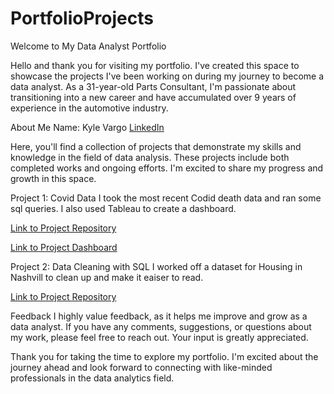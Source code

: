 # PortfolioProjects
Welcome to My Data Analyst Portfolio

Hello and thank you for visiting my portfolio. I've created this space to showcase the projects I've been working on during my journey to become a data analyst. 
As a 31-year-old Parts Consultant, I'm passionate about transitioning into a new career and have accumulated over 9 years of experience in the automotive industry.

About Me
Name: Kyle Vargo
[LinkedIn](https://www.linkedin.com/in/kyle-vargo-911a1a278/)


Here, you'll find a collection of projects that demonstrate my skills and knowledge in the field of data analysis. These projects include both completed works and ongoing efforts. I'm excited to share my progress and growth in this space.

Project 1: Covid Data
I took the most recent Codid death data and ran some sql queries. I also used Tableau to create a dashboard.

[Link to Project Repository](https://github.com/KyleVargo/PortfolioProjects/blob/main/covid%20sql%20project1.sql)

[Link to Project Dashboard](https://public.tableau.com/app/profile/kyle.vargo/viz/CovidDashbordProject_16941174645710/Dashboard1)

Project 2: Data Cleaning with SQL
I worked off a dataset for Housing in Nashvill to clean up and make it eaiser to read. 

[Link to Project Repository](https://github.com/KyleVargo/PortfolioProjects/blob/main/data%20cleaning%20project.sql)

Feedback
I highly value feedback, as it helps me improve and grow as a data analyst. If you have any comments, suggestions, or questions about my work, please feel free to reach out. Your input is greatly appreciated.


Thank you for taking the time to explore my portfolio. I'm excited about the journey ahead and look forward to connecting with like-minded professionals in the data analytics field.
